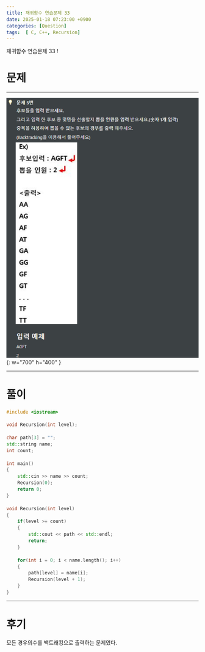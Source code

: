 ```yaml
---
title: 재귀함수 연습문제 33
date: 2025-01-18 07:23:00 +0900
categories: [Question]  
tags:  [ C, C++, Recursion]
---
```


재귀함수 연습문제 33 !

# 문제   
---------------------------------------

![Desktop View](/assets/img/Recursion33.png){: w="700" h="400" }

---------------------------------------

# 풀이

```c++
#include <iostream>

void Recursion(int level);

char path[3] = "";
std::string name;
int count;

int main()
{
    std::cin >> name >> count;
    Recursion(0);
    return 0;
}

void Recursion(int level)
{
    if(level >= count)
    {
        std::cout << path << std::endl;
        return;
    }

    for(int i = 0; i < name.length(); i++)
    {
        path[level] = name[i];
        Recursion(level + 1);
    }
}
```
---------------------------------------

# 후기

모든 경우의수를 백트래킹으로 출력하는 문제였다.
